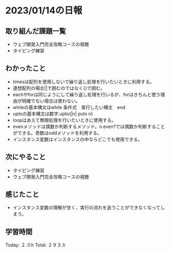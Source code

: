# 2023/01/14の日報
## 取り組んだ課題一覧
* ウェブ開発入門完全攻略コースの視聴
* タイピング練習
## わかったこと
* timesは配列を使用しないで繰り返し処理を行いたいときに利用する。
* 連想配列の場合||で囲むのではなく{}で囲む。
* eachやforは同じようにして繰り返し処理を行いるが、forはきちんと使う理由が明確でない場合は使わない。
* whileの基本構文はwhile 条件式　実行したい構文　end
* uptoの基本構文は数字.upto{|n| puts n}
* loopはあえて無限処理を行いたいときに使用する。
* evenメソッドは偶数か判断するメソッド。n.even?では偶数か判断することができる。奇数はoddメソッドを利用する。
* インスタンス変数はインスタンスの中ならどこでも使用できる。
## 次にやること
* タイピング練習
* ウェブ開発入門完全攻略コースの視聴
## 感じたこと
* インスタンス変数の理解が甘く、実行の流れを追うことができなくなってしまう。
  
## 学習時間
Today: ２.０h
Total: ２９３.h
